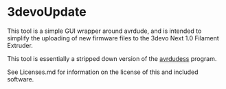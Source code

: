 3devoUpdate
===========
This tool is a simple GUI wrapper around avrdude, and is intended to
simplify the uploading of new firmware files to the 3devo Next 1.0
Filament Extruder.

This tool is essentially a stripped down version of the
[avrdudess](https://github.com/zkemble/AVRDUDESS/) program.

See Licenses.md for information on the license of this and included
software.
